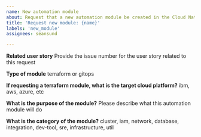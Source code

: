 ```yaml
---
name: New automation module
about: Request that a new automation module be created in the Cloud Native Toolkit
title: 'Request new module: {name}'
labels: 'new_module'
assignees: seansund

---
```


**Related user story**
Provide the issue number for the user story related to this request

**Type of module**
terraform or gitops

**If requesting a terraform module, what is the target cloud platform?**
ibm, aws, azure, etc

**What is the purpose of the module?**
Please describe what this automation module will do

**What is the category of the module?**
cluster, iam, network, database, integration, dev-tool, sre, infrastructure, util
